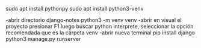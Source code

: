 sudo apt install pythonpy
sudo apt install python3-venv

-abrir directorio django-notes
python3 -m venv venv
-abrir en visual el proyecto presionar F1 luego buscar python interprete, seleccionar la opción recomendada que es la carpeta venv
-abrir nueva terminal
 pip install django
 python3 manage.py runserver
